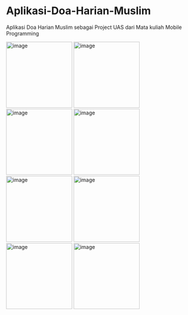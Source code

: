# Aplikasi-Doa-Harian-Muslim
Aplikasi Doa Harian Muslim sebagai Project UAS dari Mata kuliah Mobile Programming

<img width="179" alt="image" src="https://github.com/Bhanurzh/Aplikasi-Doa-Harian-Muslim/assets/100182862/78ee971d-2e18-40e5-bc8b-6e6a20bdc774">
<img width="179" alt="image" src="https://github.com/Bhanurzh/Aplikasi-Doa-Harian-Muslim/assets/100182862/30ffe98e-481a-4807-a9df-fe174e4a07e1">
<img width="179" alt="image" src="https://github.com/Bhanurzh/Aplikasi-Doa-Harian-Muslim/assets/100182862/1ec9cbe1-bba6-4b7b-bfe5-13ed434d62bb">
<img width="179" alt="image" src="https://github.com/Bhanurzh/Aplikasi-Doa-Harian-Muslim/assets/100182862/f5cc184e-4f54-4a6b-b52d-a659a03fe918">
<img width="179" alt="image" src="https://github.com/Bhanurzh/Aplikasi-Doa-Harian-Muslim/assets/100182862/49747d33-fe76-4faf-98cf-9937f0472c0f">
<img width="179" alt="image" src="https://github.com/Bhanurzh/Aplikasi-Doa-Harian-Muslim/assets/100182862/0075d8ad-aa00-4e10-a13f-b26fc90ed615">
<img width="179" alt="image" src="https://github.com/Bhanurzh/Aplikasi-Doa-Harian-Muslim/assets/100182862/60af4db8-5673-4266-b55d-678b4b5be3cb">
<img width="179" alt="image" src="https://github.com/Bhanurzh/Aplikasi-Doa-Harian-Muslim/assets/100182862/0e8f99eb-0768-49a5-a963-14f94a3983fa">
